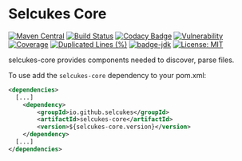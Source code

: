 # Selcukes Core

[![Maven Central](https://img.shields.io/maven-central/v/io.github.selcukes/selcukes-logger.svg?label=Maven%20Central)](https://search.maven.org/search?q=g:%22io.github.selcukes%22%20AND%20a:%22selcukes-logger%22)
[![Build Status](https://travis-ci.org/selcukes/selcukes-logger.svg?branch=master)](https://travis-ci.org/selcukes/selcukes-logger)
[![Codacy Badge](https://api.codacy.com/project/badge/Grade/79fbd725ee664ff985fb66d4ae2a7527)](https://www.codacy.com/manual/selcukes/selcukes-logger?utm_source=github.com&amp;utm_medium=referral&amp;utm_content=selcukes/selcukes-logger&amp;utm_campaign=Badge_Grade)
[![Vulnerability](https://sonarcloud.io/api/project_badges/measure?project=selcukes_selcukes-logger&metric=vulnerabilities)](https://sonarcloud.io/dashboard?id=selcukes_selcukes-logger)
[![Coverage](https://sonarcloud.io/api/project_badges/measure?project=selcukes_selcukes-logger&metric=coverage)](https://sonarcloud.io/dashboard?id=selcukes_selcukes-logger)
[![Duplicated Lines (%)](https://sonarcloud.io/api/project_badges/measure?project=selcukes_selcukes-logger&metric=duplicated_lines_density)](https://sonarcloud.io/dashboard?id=selcukes_selcukes-logger)
[![badge-jdk](https://img.shields.io/badge/jdk-8-green.svg)](http://www.oracle.com/technetwork/java/javase/downloads/index.html)
[![License: MIT](https://img.shields.io/badge/License-MIT-yellow.svg)](http://www.opensource.org/licenses/mit-license)

selcukes-core provides components needed to discover, parse files.

To use add the `selcukes-core` dependency to your pom.xml:

```xml
<dependencies>
  [...]
    <dependency>
        <groupId>io.github.selcukes</groupId>
        <artifactId>selcukes-core</artifactId>
        <version>${selcukes-core.version}</version>
    </dependency>
  [...]
</dependencies>

```
